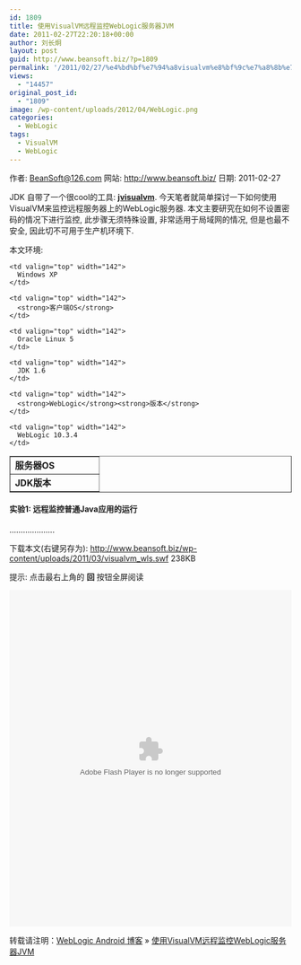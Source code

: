 ```yaml
---
id: 1809
title: 使用VisualVM远程监控WebLogic服务器JVM
date: 2011-02-27T22:20:18+00:00
author: 刘长炯
layout: post
guid: http://www.beansoft.biz/?p=1809
permalink: '/2011/02/27/%e4%bd%bf%e7%94%a8visualvm%e8%bf%9c%e7%a8%8b%e7%9b%91%e6%8e%a7weblogic%e6%9c%8d%e5%8a%a1%e5%99%a8jvm/'
views:
  - "14457"
original_post_id:
  - "1809"
image: /wp-content/uploads/2012/04/WebLogic.png
categories:
  - WebLogic
tags:
  - VisualVM
  - WebLogic
---
```

作者: <BeanSoft@126.com> 网站: <http://www.beansoft.biz/> 日期: 2011-02-27

JDK 自带了一个很cool的工具: [**jvisualvm**](http://download.oracle.com/javase/6/docs/technotes/tools/share/jvisualvm.html). 今天笔者就简单探讨一下如何使用VisualVM来监控远程服务器上的WebLogic服务器. 本文主要研究在如何不设置密码的情况下进行监控, 此步骤无须特殊设置, 非常适用于局域网的情况, 但是也最不安全, 因此切不可用于生产机环境下.

本文环境:

<table border="1" cellspacing="0" cellpadding="0">
  <tr>
    <td valign="top" width="142">
      <strong>服务器OS</strong>
    </td>
    
    <td valign="top" width="142">
      Windows XP
    </td>
    
    <td valign="top" width="142">
      <strong>客户端OS</strong>
    </td>
    
    <td valign="top" width="142">
      Oracle Linux 5
    </td>
  </tr>
  
  <tr>
    <td valign="top" width="142">
      <strong>JDK</strong><strong>版本</strong>
    </td>
    
    <td valign="top" width="142">
      JDK 1.6
    </td>
    
    <td valign="top" width="142">
      <strong>WebLogic</strong><strong>版本</strong>
    </td>
    
    <td valign="top" width="142">
      WebLogic 10.3.4
    </td>
  </tr>
</table>

#### 实验1: 远程监控普通Java应用的运行

&#8230;&#8230;&#8230;&#8230;&#8230;&#8230;..

下载本文(右键另存为): http://www.beansoft.biz/wp-content/uploads/2011/03/visualvm_wls.swf 238KB

提示: 点击最右上角的 **回** 按钮全屏阅读

<div style="padding-bottom: 0px; margin: 0px; padding-left: 0px; padding-right: 0px; display: inline; float: none; padding-top: 0px" id="scid:8C92A505-C66E-4dd0-A7AF-2692874158CA:d2f286c8-e7f8-4e01-b205-bfc7e34a5ccb" class="wlWriterEditableSmartContent">
  <p>
    <EMBED src="http://www.beansoft.biz/wp-content/uploads/2011/03/visualvm_wls.swf" quality="High" bgcolor="#FFFF00" width="100%" height="600" name="My Flash Object" align="Middle" type="application/x-shockwave-flash" pluginspace="http://www.macromedia.com/go/getflashplayer" />
  </p>
</div>

转载请注明：[WebLogic Android 博客](http://www.beansoft.biz) &raquo; [使用VisualVM远程监控WebLogic服务器JVM](http://www.beansoft.biz/2011/02/27/%e4%bd%bf%e7%94%a8visualvm%e8%bf%9c%e7%a8%8b%e7%9b%91%e6%8e%a7weblogic%e6%9c%8d%e5%8a%a1%e5%99%a8jvm/)